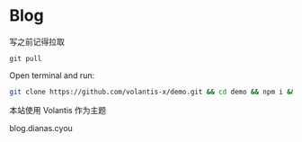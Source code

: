 # Blog

写之前记得拉取 

```
git pull
```

Open terminal and run:

```bash
git clone https://github.com/volantis-x/demo.git && cd demo && npm i && hexo s
```


本站使用 Volantis 作为主题

blog.dianas.cyou